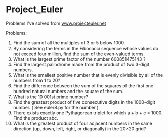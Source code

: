 Project_Euler
=============

Problems I've solved from www.projecteuler.net

Problems:

1. Find the sum of all the multiples of 3 or 5 below 1000.
2. By considering the terms in the Fibonacci sequence whose values do not exceed four million, find the sum of the even-valued terms.
3. What is the largest prime factor of the number 600851475143 ?
4. Find the largest palindrome made from the product of two 3-digit numbers.
5. What is the smallest positive number that is evenly divisible by all of the numbers from 1 to 20?
6. Find the difference between the sum of the squares of the first one hundred natural numbers and the square of the sum.
7. What is the 10 001st prime number?
8. Find the greatest product of five consecutive digits in the 1000-digit number. ( See euler8.py for the number )
9. There exists exactly one Pythagorean triplet for which a + b + c = 1000.
Find the product abc.
11. What is the greatest product of four adjacent numbers in the same direction (up, down, left, right, or diagonally) in the 20×20 grid?
